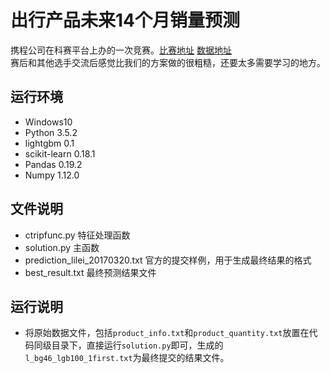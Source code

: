 # 出行产品未来14个月销量预测

携程公司在科赛平台上办的一次竞赛。[比赛地址](https://www.kesci.com/apps/home_log/index.html#!/competition/58bfc27471db03332e1b8a36/content/0)
[数据地址](https://www.kesci.com/apps/home_log/index.html#!/lab/dataset/58bf9bb671db03332e1b85f3/document)  
赛后和其他选手交流后感觉比我们的方案做的很粗糙，还要太多需要学习的地方。

## 运行环境

- Windows10
- Python 3.5.2
- lightgbm 0.1
- scikit-learn 0.18.1
- Pandas 0.19.2
- Numpy 1.12.0

## 文件说明

- ctripfunc.py  特征处理函数
- solution.py   主函数
- prediction_lilei_20170320.txt 官方的提交样例，用于生成最终结果的格式
- best_result.txt 最终预测结果文件

## 运行说明

- 将原始数据文件，包括`product_info.txt`和`product_quantity.txt`放置在代码同级目录下，直接运行`solution.py`即可，生成的`l_bg46_lgb100_1first.txt`为最终提交的结果文件。